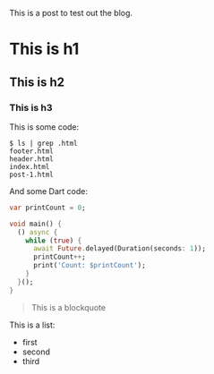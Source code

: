 This is a post to test out the blog.

# This is h1

## This is h2

### This is h3

This is some code:

```
$ ls | grep .html
footer.html
header.html
index.html
post-1.html
```

And some Dart code:

```dart
var printCount = 0;

void main() {
  () async {
    while (true) {
      await Future.delayed(Duration(seconds: 1));
      printCount++;
      print('Count: $printCount');
    }
  }();
}
```

> This is a blockquote

This is a list:

- first
- second
- third
